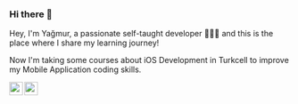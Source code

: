 ### Hi there 👋


Hey, I'm Yağmur, a passionate self-taught developer 👩🏼‍💻 and this is the place where I share my learning journey!

Now I'm taking some courses about iOS Development in Turkcell to improve my Mobile Application coding skills.

[<img align="left" height="24" width="24" src="https://cdn.jsdelivr.net/npm/simple-icons@v4/icons/linkedin.svg" />][linkedin]
[<img align="left" height="24" width="24" src="https://cdn.jsdelivr.net/npm/simple-icons@v4/icons/discord.svg" />][discord]

[linkedin]: https://www.linkedin.com/in/yagmurpolat/
[discord]: https://discordapp.com/users/794946797155123232





<!--
**yumarcik/yumarcik** is a ✨ _special_ ✨ repository because its `README.md` (this file) appears on your GitHub profile.

Here are some ideas to get you started:

- 🔭 I’m currently working on ...
- 🌱 I’m currently learning ...
- 👯 I’m looking to collaborate on ...
- 🤔 I’m looking for help with ...
- 💬 Ask me about ...
- 📫 How to reach me: ...
- 😄 Pronouns: ...
- ⚡ Fun fact: ...
-->
